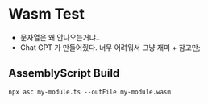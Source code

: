 # Wasm Test

- 문자열은 왜 안나오는거냐..
- Chat GPT 가 만들어줬다. 너무 어려워서 그냥 재미 + 참고만;

## AssemblyScript Build
```
npx asc my-module.ts --outFile my-module.wasm
```